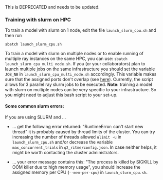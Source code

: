 This is DEPRECATED and needs to be updated.

### Training with slurm on HPC
To train a model with slurm on 1 node, edit the file `launch_slurm_cpu.sh` and then run
````
sbatch launch_slurm_cpu.sh
````

To train a model with slurm on multiple nodes or to enable running of multiple ray instances on the same HPC, you can use: `sbatch launch_slurm_cpu_multi_node.sh`. If you (or your collaborators) plan to launch multiple jobs on the same infrastructure you should set the variable `JOB_NB` in `launch_slurm_cpu_multi_node.sh` accordingly. This variable makes sure that the assigned ports don't overlap (see [here](https://docs.ray.io/en/latest/cluster/vms/user-guides/community/slurm.html#slurm-networking-caveats)). Currently, the script allows for 3 parallel ray slurm jobs to be executed.
**Note:** training a model with slurm on multiple nodes can be very specific to your infrastructure. So you might need to adjust this bash script to your set-up.

#### Some common slurm errors:
If you are using SLURM and ...
* ... get the following error returned: "RuntimeError: can't start new thread" it is probably caused by thread limits of the cluster. You can try increasing the number of threads allowed `ulimit -u` in  `launch_slurm_cpu.sh` and/or decrease the variable `max_concurrent_trials` in `q2_ritme/config.json`. In case neither helps, it might be worth contacting the cluster administrators.

* ... your error message contains this: "The process is killed by SIGKILL by OOM killer due to high memory usage", you should increase the assigned memory per CPU (`--mem-per-cpu`) in  `launch_slurm_cpu.sh`.
